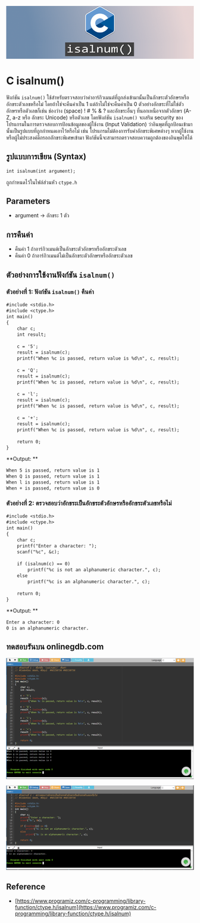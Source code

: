 ![](Image/Code4Sec_Week/C_isalnum_01.png)

# C isalnum()

ฟังก์ชัน `isalnum()` ใช้สำหรับตรวจสอบว่าค่าอาร์กิวเมนต์ที่ถูกส่งเข้ามานั้นเป็นอักขระตัวอักษรหรืออักขระตัวเลขหรือไม่ โดยถ้าใช่จะคืนค่าเป็น 1 แต่ถ้าไม่ใช่จะคืนค่าเป็น 0 ตัวอย่างอักขระที่ไม่ใช่ตัวอักษรหรือตัวเลขก็เช่น ช่องว่าง (space) ! # % & ? และอักขระอื่นๆ ที่นอกเหนือจากตัวอักษร (A-Z, a-z หรือ อักขระ Unicode) หรือตัวเลข โดยฟังก์ชัน `isalnum()` จะเสริม security ของโปรแกรมในการตรวจสอบการป้อนข้อมูลของผู้ใช้งาน (Input Validation) ว่าอินพุตที่ถูกป้อนเข้ามานั้นเป็นรูปแบบที่ถูกกำหนดเอาไว้หรือไม่ เช่น โปรแกรมไม่ต้องการรับค่าอักขระพิเศษต่างๆ หากผู้ใช้งานหรือผู้ไม่ประสงค์ดีกรอกอักขระพิเศษเข้ามา ฟังก์ชันนี้จะสามารถตรวจสอบความถูกต้องของอินพุตให้ได้

## รูปแบบการเขียน (Syntax)
```
int isalnum(int argument);
```
ถูกกำหนดไว้ในไฟล์ส่วนหัว `ctype.h`

## Parameters
- argument -> อักขระ 1 ตัว

## การคืนค่า
- คืนค่า 1 ถ้าอาร์กิวเมนต์เป็นอักขระตัวอักษรหรืออักขระตัวเลข
- คืนค่า 0 ถ้าอาร์กิวเมนต์ไม่เป็นอักขระตัวอักษรหรืออักขระตัวเลข

## ตัวอย่างการใช้งานฟังก์ชัน `isalnum()`

### ตัวอย่างที่ 1: ฟังก์ชัน `isalnum()` คืนค่า
```
#include <stdio.h>
#include <ctype.h>
int main()
{
    char c;
    int result;

    c = '5';
    result = isalnum(c);
    printf("When %c is passed, return value is %d\n", c, result);

    c = 'Q';
    result = isalnum(c);
    printf("When %c is passed, return value is %d\n", c, result);

    c = 'l';
    result = isalnum(c);
    printf("When %c is passed, return value is %d\n", c, result);

    c = '+';
    result = isalnum(c);
    printf("When %c is passed, return value is %d\n", c, result);

    return 0;
}
```
**Output: **
```
When 5 is passed, return value is 1
When Q is passed, return value is 1
When l is passed, return value is 1
When + is passed, return value is 0
```

### ตัวอย่างที่ 2: ตรวจสอบว่าอักขระเป็นอักขระตัวอักษรหรืออักขระตัวเลขหรือไม่
```
#include <stdio.h>
#include <ctype.h>
int main()
{
    char c;
    printf("Enter a character: ");
    scanf("%c", &c);

    if (isalnum(c) == 0)
        printf("%c is not an alphanumeric character.", c);
    else
        printf("%c is an alphanumeric character.", c);
    
    return 0;
}
```
**Output: **
```
Enter a character: 0
0 is an alphanumeric character.
```

## ทดสอบรันบน onlinegdb.com
![](Image/Code4Sec_Week/C_isalnum_02.png)

![](Image/Code4Sec_Week/C_isalnum_03.png)

## Reference
- [https://www.programiz.com/c-programming/library-function/ctype.h/isalnum](https://www.programiz.com/c-programming/library-function/ctype.h/isalnum)
